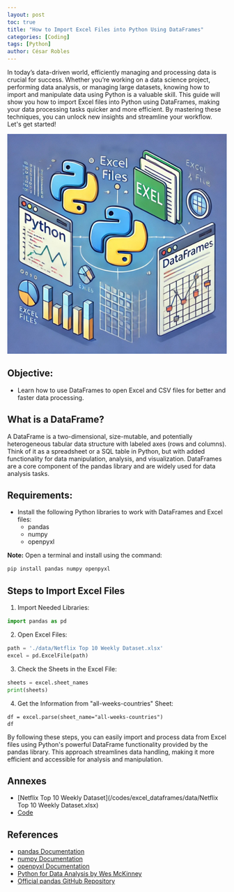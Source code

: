 ```yaml
---
layout: post
toc: true
title: "How to Import Excel Files into Python Using DataFrames"
categories: [Coding]
tags: [Python]
author: César Robles
---
```

In today’s data-driven world, efficiently managing and processing data is crucial for success. Whether you’re working on a data science project, performing data analysis, or managing large datasets, knowing how to import and manipulate data using Python is a valuable skill. This guide will show you how to import Excel files into Python using DataFrames, making your data processing tasks quicker and more efficient. By mastering these techniques, you can unlock new insights and streamline your workflow. Let's get started!

![Python Dataframes - DALL-E 3.0](/imag/post_images/python_dataframes.jpg)

## Objective:
- Learn how to use DataFrames to open Excel and CSV files for better and faster data processing.

## What is a DataFrame?
A DataFrame is a two-dimensional, size-mutable, and potentially heterogeneous tabular data structure with labeled axes (rows and columns). Think of it as a spreadsheet or a SQL table in Python, but with added functionality for data manipulation, analysis, and visualization. DataFrames are a core component of the pandas library and are widely used for data analysis tasks.

## Requirements:
- Install the following Python libraries to work with DataFrames and Excel files:
    * pandas
    * numpy
    * openpyxl

**Note:** Open a terminal and install using the command:
```bash
pip install pandas numpy openpyxl
```

## Steps to Import Excel Files
1. Import Needed Libraries:
```python
import pandas as pd
```
2. Open Excel Files:
```python
path = './data/Netflix Top 10 Weekly Dataset.xlsx'
excel = pd.ExcelFile(path)
```
3. Check the Sheets in the Excel File:
```python
sheets = excel.sheet_names
print(sheets)
```
4. Get the Information from "all-weeks-countries" Sheet:
```
df = excel.parse(sheet_name="all-weeks-countries")
df
```

By following these steps, you can easily import and process data from Excel files using Python's powerful DataFrame functionality provided by the pandas library. This approach streamlines data handling, making it more efficient and accessible for analysis and manipulation.

## Annexes
* [Netflix Top 10 Weekly Dataset](/codes/excel_dataframes/data/Netflix Top 10 Weekly Dataset.xlsx)
* [Code](/codes/excel_dataframes/code.zip)

## References
- [pandas Documentation](https://pandas.pydata.org/pandas-docs/stable/)
- [numpy Documentation](https://numpy.org/doc/)
- [openpyxl Documentation](https://openpyxl.readthedocs.io/en/stable/)
- [Python for Data Analysis by Wes McKinney](https://www.oreilly.com/library/view/python-for-data/9781491957653/)
- [Official pandas GitHub Repository](https://github.com/pandas-dev/pandas)
